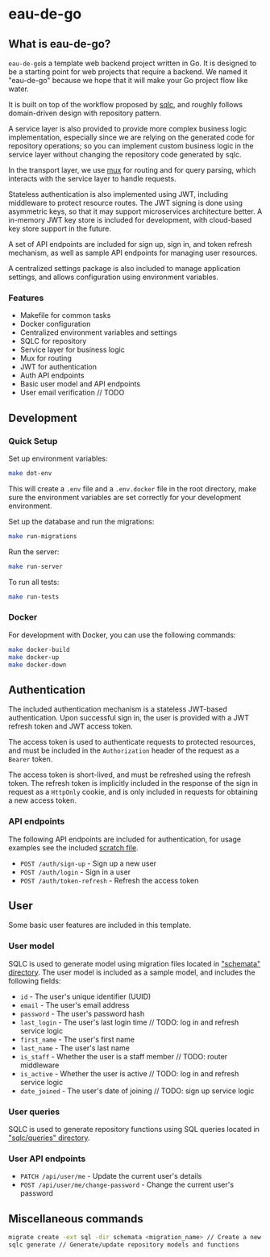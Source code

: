 # eau-de-go

## What is eau-de-go?
`eau-de-go`is a template web backend project written in Go. 
It is designed to be a starting point for web projects that require a backend. 
We named it "eau-de-go" because we hope that it will make your Go project flow like water.

It is built on top of the workflow proposed by [sqlc](https://docs.sqlc.dev/en/latest/), 
and roughly follows domain-driven design with repository pattern.

A service layer is also provided to provide more complex business logic implementation, 
especially since we are relying on the generated code for repository operations; 
so you can implement custom business logic in the service layer without changing the repository code generated by sqlc.

In the transport layer, we use [mux](https://github.com/gorilla/mux) for routing and for query parsing, 
which interacts with the service layer to handle requests.

Stateless authentication is also implemented using JWT, including middleware to protect resource routes.
The JWT signing is done using asymmetric keys, so that it may support microservices architecture better.
A in-memory JWT key store is included for development, with cloud-based key store support in the future.

A set of API endpoints are included for sign up, sign in, and token refresh mechanism, 
as well as sample API endpoints for managing user resources.

A centralized settings package is also included to manage application settings, 
and allows configuration using environment variables.


### Features
- Makefile for common tasks
- Docker configuration
- Centralized environment variables and settings
- SQLC for repository
- Service layer for business logic
- Mux for routing
- JWT for authentication
- Auth API endpoints
- Basic user model and API endpoints
- User email verification // TODO


## Development

### Quick Setup
Set up environment variables:
```bash
make dot-env
```
This will create a `.env` file and a `.env.docker` file in the root directory, 
make sure the environment variables are set correctly for your development environment.

Set up the database and run the migrations:
```bash
make run-migrations
```

Run the server:
```bash
make run-server
```

To run all tests:
```bash
make run-tests
```

### Docker
For development with Docker, you can use the following commands:
```bash
make docker-build
make docker-up
make docker-down
```

## Authentication
The included authentication mechanism is a stateless JWT-based authentication. 
Upon successful sign in, the user is provided with a JWT refresh token and JWT access token.

The access token is used to authenticate requests to protected resources, 
and must be included in the `Authorization` header of the request as a `Bearer` token. 

The access token is short-lived, and must be refreshed using the refresh token. 
The refresh token is implicitly included in the response of the sign in request as a `HttpOnly` cookie, 
and is only included in requests for obtaining a new access token.


### API endpoints
The following API endpoints are included for authentication, for usage examples see the included [scratch file](docs/api.http).
- `POST /auth/sign-up` - Sign up a new user
- `POST /auth/login` - Sign in a user
- `POST /auth/token-refresh` - Refresh the access token

## User
Some basic user features are included in this template.

### User model
SQLC is used to generate model using migration files located in ["schemata" directory](schemata).
The user model is included as a sample model, and includes the following fields:
- `id` - The user's unique identifier (UUID)
- `email` - The user's email address
- `password` - The user's password hash
- `last_login` - The user's last login time // TODO: log in and refresh service logic
- `first_name` - The user's first name
- `last_name` - The user's last name
- `is_staff` - Whether the user is a staff member // TODO: router middleware
- `is_active` - Whether the user is active // TODO: log in and refresh service logic
- `date_joined` - The user's date of joining // TODO: sign up service logic

### User queries
SQLC is used to generate repository functions using SQL queries located in ["sqlc/queries" directory](sqlc/queries).

### User API endpoints
- `PATCH /api/user/me` - Update the current user's details
- `POST /api/user/me/change-password` - Change the current user's password

## Miscellaneous commands
```bash
migrate create -ext sql -dir schemata <migration_name> // Create a new migration
sqlc generate // Generate/update repository models and functions
```
